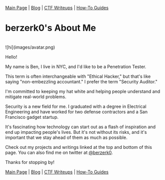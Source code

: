 [Main Page](index.html) \| [Blog](https://github.com/berzerk0/GitPage/wiki/Post-Listing) \| [CTF Writeups](../CTF-Writeups/CTF-index.html) \| [How-To Guides](../How-To-Guides/HowTo-index.html) <br>

# berzerk0's About Me

<br>
![hi](images/avatar.png)
<br>

Hello!

My name is Ben, I live in NYC, and I'd like to be a Penetration Tester.

This term is often interchangeable with "Ethical Hacker," but that's like saying "non-embezzling accountant." I prefer the term "Security Auditor."

I'm committed to keeping my hat white and helping people understand and mitigate real-world problems.


Security is a new field for me. I graduated with a degree in Electrical Engineering and have worked for two defense contractors and a San Francisco gadget startup.

It's fascinating how technology can start out as a flash of inspiration and end up impacting people's lives. But it's not without its risks, and it's important that we stay ahead of them as much as possible.


Check out my projects and writings linked at the top and bottom of this page. You can also find me on twitter at [@berzerk0](https://twitter.com/berzerk0).

Thanks for stopping by!


[Main Page](index.html) \| [Blog](https://github.com/berzerk0/GitPage/wiki/Post-Listing) \| [CTF Writeups](../CTF-Writeups/CTF-index.html) \| [How-To Guides](../How-To-Guides/HowTo-index.html) <br>
